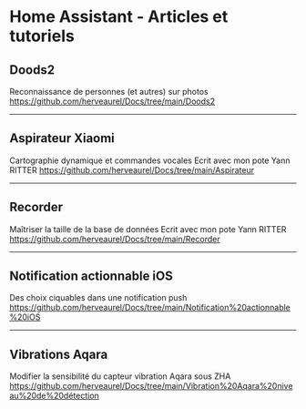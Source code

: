# Home Assistant - Articles et tutoriels


## Doods2 
Reconnaissance de personnes (et autres) sur photos 
https://github.com/herveaurel/Docs/tree/main/Doods2

------

## Aspirateur Xiaomi 
Cartographie dynamique et commandes vocales 
Ecrit avec mon pote Yann RITTER 
https://github.com/herveaurel/Docs/tree/main/Aspirateur

------

## Recorder 
Maîtriser la taille de la base de données
Ecrit avec mon pote Yann RITTER 
https://github.com/herveaurel/Docs/tree/main/Recorder

------

## Notification actionnable iOS 
Des choix ciquables dans une notification push
https://github.com/herveaurel/Docs/tree/main/Notification%20actionnable%20iOS

------

## Vibrations Aqara
Modifier la sensibilité du capteur vibration Aqara sous ZHA
https://github.com/herveaurel/Docs/tree/main/Vibration%20Aqara%20niveau%20de%20détection
